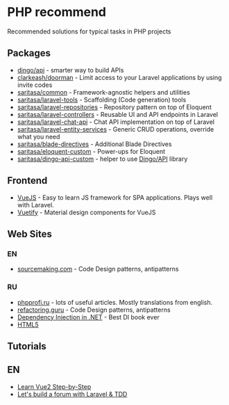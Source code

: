 # PHP recommend
Recommended solutions for typical tasks in PHP projects

## Packages
* [dingo/api](https://github.com/dingo/api) - smarter way to build APIs
* [clarkeash/doorman](https://github.com/clarkeash/doorman) - Limit access to your Laravel applications by using invite codes
* [saritasa/common](https://github.com/Saritasa/php-common) - Framework-agnostic helpers and utilities
* [saritasa/laravel-tools](https://github.com/Saritasa/php-laravel-tools) - Scaffolding (Code generation) tools
* [saritasa/laravel-repositories](https://github.com/Saritasa/php-laravel-repositories) - Repository pattern on top of Eloquent
* [saritasa/laravel-controllers](https://github.com/Saritasa/php-laravel-controllers) - Reusable UI and API endpoints in Laravel
* [saritasa/laravel-chat-api](https://github.com/Saritasa/php-laravel-chat-api) - Chat API implementation on top of Laravel
* [saritasa/laravel-entity-services](https://github.com/Saritasa/php-laravel-entity-services) - Generic CRUD operations, override what you need
* [saritasa/blade-directives](https://github.com/Saritasa/php-blade-directives) - Additional Blade Directives
* [saritasa/eloquent-custom](https://github.com/Saritasa/php-eloquent-custom) - Power-ups for Eloquent
* [saritasa/dingo-api-custom](https://github.com/Saritasa/php-dingo-api-custom) - helper to use [Dingo/API](https://github.com/dingo/api) library

## Frontend
* [VueJS](https://vuejs.org/) - Easy to learn JS framework for SPA applications. Plays well with Laravel.
* [Vuetify](https://vuetifyjs.com) - Material design components for VueJS

## Web Sites
### EN
* [sourcemaking.com](https://sourcemaking.com/) - Code Design patterns, antipatterns

### RU
* [phpprofi.ru](https://phpprofi.ru) - lots of useful articles. Mostly translations from english.
* [refactoring.guru](https://refactoring.guru/ru) - Code Design patterns, antipatterns
* [Dependency Injection in .NET](https://smarly.net/dependency-injection-in-net) - Best DI book ever
* [HTML5](https://smarly.net/html5)

## Tutorials
## EN
* [Learn Vue2 Step-by-Step](https://laracasts.com/series/learn-vue-2-step-by-step/)
* [Let's build a forum with Laravel & TDD](https://laracasts.com/series/lets-build-a-forum-with-laravel)
